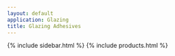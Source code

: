 ```yaml
---
layout: default
application: Glazing
title: Glazing Adhesives
---
```

{% include sidebar.html %}
{% include products.html %}

